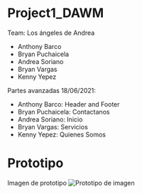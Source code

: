 # Project1_DAWM

Team: Los ángeles de Andrea

- Anthony Barco
- Bryan Puchaicela
- Andrea Soriano
- Bryan Vargas
- Kenny Yepez 

Partes avanzadas 18/06/2021:
- Anthony Barco: Header and Footer
- Bryan Puchaicela: Contactanos
- Andrea Soriano: Inicio
- Bryan Vargas: Servicios
- Kenny Yepez: Quienes Somos


# Prototipo
Imagen de prototipo
<img src="/img/diseño.png" alt="Prototipo de imagen"/>
